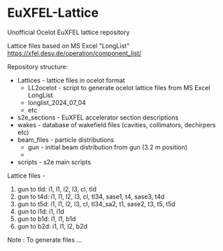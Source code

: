 # EuXFEL-Lattice
Unofficial Ocelot EuXFEL lattice repository

Lattice files based on MS Excel "LongList" https://xfel.desy.de/operation/component_list/

Repository structure:
* Lattices - lattice files in ocelot format
  * LL2ocelot - script to generate ocelot lattice files from MS Excel LongList 
  * longlist_2024_07_04
  * etc
* s2e_sections - EuXFEL accelerator section descriptions 
* wakes - database of wakefield files (cavities, collimators, dechirpers etc)
* beam_files - particle distributions 
  * gun - initial beam distribution from gun (3.2 m position)
  * 
* scripts - s2e main scripts 


Lattice files - 
1. gun to tld: i1, l1, l2, l3, cl, tld
2. gun to t4d: i1, l1, l2, l3, cl, tl34, sase1, t4, sase3, t4d
3. gun to t5d: i1, l1, l2, l3, cl, tl34_sa2, t1, sase2, t3, t5, t5d
4. gun to i1d: i1, i1d
5. gun to b1d: i1, l1, b1d
6. gun to b2d: i1, l1, l2, b2d

Note : To generate files ... 
